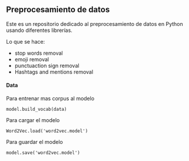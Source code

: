 ## Preprocesamiento de datos
Este es un repositorio dedicado al preprocesamiento de datos en Python usando diferentes librerías.

Lo que se hace:
* stop words removal
* emoji removal
* punctuaction sign removal
* Hashtags and mentions removal

#### Data
Para entrenar mas corpus al modelo
```
model.build_vocab(data)
```

Para cargar el modelo
```
Word2Vec.load('word2vec.model')
```

Para guardar el modelo
```
model.save('word2vec.model')
```